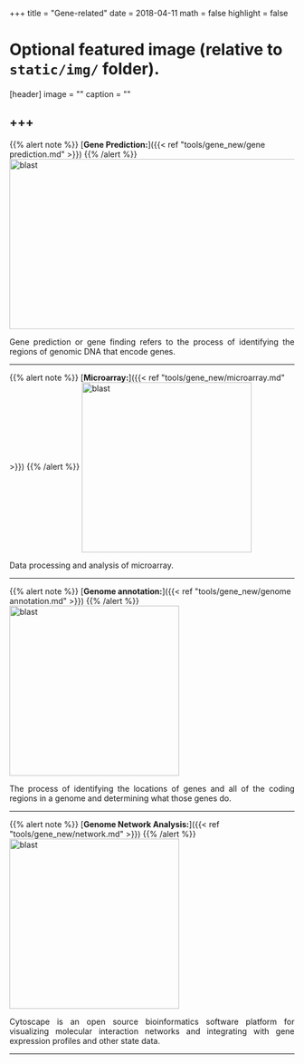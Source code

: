 +++
title = "Gene-related"
date = 2018-04-11
math = false
highlight = false

# Optional featured image (relative to `static/img/` folder).
[header]
image = ""
caption = ""


+++
---
{{% alert note %}}
[**Gene Prediction:**]({{< ref "tools/gene_new/gene prediction.md" >}})
{{% /alert %}}
<img src="/img/tools/prediction.jpg" width="700" height="300" alt="blast" align="center">
<p align="justify">Gene prediction or gene finding refers to the process of identifying the regions of genomic DNA that encode genes. 

---
{{% alert note %}}
[**Microarray:**]({{< ref "tools/gene_new/microarray.md" >}})
{{% /alert %}}
<img src="/img/tools/microarray.jpg" height="300" alt="blast" align="center">
<p align="justify">Data processing and analysis of microarray.

---
{{% alert note %}}
[**Genome annotation:**]({{< ref "tools/gene_new/genome annotation.md" >}})
{{% /alert %}}
<img src="/img/tools/annotation.jpg" height="300" alt="blast" align="center">
<p align="justify">The process of identifying the locations of genes and all of the coding regions in a genome and determining what those genes do.

---
{{% alert note %}}
[**Genome Network Analysis:**]({{< ref "tools/gene_new/network.md" >}})
{{% /alert %}}
<img src="/img/tools/network.jpg" height="300" alt="blast" align="center">
<p align="justify">Cytoscape is an open source bioinformatics software platform for visualizing molecular interaction networks and integrating with gene expression profiles and other state data.

---
